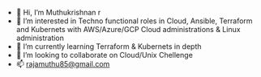 - 👋 Hi, I’m Muthukrishnan r
- 👀 I’m interested in Techno functional roles in Cloud, Ansible, Terraform and Kubernets with AWS/Azure/GCP Cloud administrations & Linux administration
- 🌱 I’m currently learning Terraform & Kubernets in depth
- 💞️ I’m looking to collaborate on Cloud/Unix Chellenge
- 📫 rajamuthu85@gmail.com

<!---
rajamuthu85/rajamuthu85 is a ✨ special ✨ repository because its `README.md` (this file) appears on your GitHub profile.
You can click the Preview link to take a look at your changes.
--->
